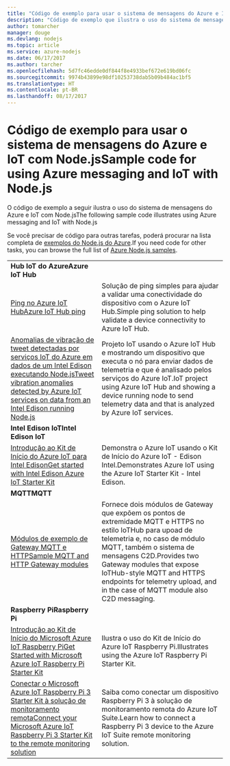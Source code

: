 ```yaml
---
title: "Código de exemplo para usar o sistema de mensagens do Azure e IoT com Node.js"
description: "Código de exemplo que ilustra o uso do sistema de mensagens do Azure e IoT com Node.js"
author: tomarcher
manager: douge
ms.devlang: nodejs
ms.topic: article
ms.service: azure-nodejs
ms.date: 06/17/2017
ms.author: tarcher
ms.openlocfilehash: 5d7fc46edde0df844f8e4933bef672e619bd06fc
ms.sourcegitcommit: 9974b43899e98df10253738dab5b09b484ac1bf5
ms.translationtype: HT
ms.contentlocale: pt-BR
ms.lasthandoff: 08/17/2017
---
```

# <a name="sample-code-for-using-azure-messaging-and-iot-with-nodejs"></a><span data-ttu-id="40230-103">Código de exemplo para usar o sistema de mensagens do Azure e IoT com Node.js</span><span class="sxs-lookup"><span data-stu-id="40230-103">Sample code for using Azure messaging and IoT with Node.js</span></span>

<span data-ttu-id="40230-104">O código de exemplo a seguir ilustra o uso do sistema de mensagens do Azure e IoT com Node.js</span><span class="sxs-lookup"><span data-stu-id="40230-104">The following sample code illustrates using Azure messaging and IoT with Node.js</span></span>

<span data-ttu-id="40230-105">Se você precisar de código para outras tarefas, poderá procurar na lista completa de [exemplos do Node.js do Azure](https://azure.microsoft.com/resources/samples/?term=nodejs).</span><span class="sxs-lookup"><span data-stu-id="40230-105">If you need code for other tasks, you can browse the full list of [Azure Node.js samples](https://azure.microsoft.com/resources/samples/?term=nodejs).</span></span>

| | |
|---|---|
| <span data-ttu-id="40230-106">**Hub IoT do Azure**</span><span class="sxs-lookup"><span data-stu-id="40230-106">**Azure IoT Hub**</span></span> ||
| [<span data-ttu-id="40230-107">Ping no Azure IoT Hub</span><span class="sxs-lookup"><span data-stu-id="40230-107">Azure IoT Hub ping</span></span>](https://github.com/Azure-Samples/iot-hub-node-ping) | <span data-ttu-id="40230-108">Solução de ping simples para ajudar a validar uma conectividade do dispositivo com o Azure IoT Hub.</span><span class="sxs-lookup"><span data-stu-id="40230-108">Simple ping solution to help validate a device connectivity to Azure IoT Hub.</span></span> |
| [<span data-ttu-id="40230-109">Anomalias de vibração de tweet detectadas por serviços IoT do Azure em dados de um Intel Edison executando Node.js</span><span class="sxs-lookup"><span data-stu-id="40230-109">Tweet vibration anomalies detected by Azure IoT services on data from an Intel Edison running Node.js</span></span>](https://azure.microsoft.com/resources/samples/iot-hub-nodejs-intel-edison-vibration-anomaly-detection/) | <span data-ttu-id="40230-110">Projeto IoT usando o Azure IoT Hub e mostrando um dispositivo que executa o nó para enviar dados de telemetria e que é analisado pelos serviços do Azure IoT.</span><span class="sxs-lookup"><span data-stu-id="40230-110">IoT project using Azure IoT Hub and showing a device running node to send telemetry data and that is analyzed by Azure IoT services.</span></span> |
| <span data-ttu-id="40230-111">**Intel Edison IoT**</span><span class="sxs-lookup"><span data-stu-id="40230-111">**Intel Edison IoT**</span></span> ||
| [<span data-ttu-id="40230-112">Introdução ao Kit de Início do Azure IoT para Intel Edison</span><span class="sxs-lookup"><span data-stu-id="40230-112">Get started with Intel Edison Azure IoT Starter Kit</span></span>](https://github.com/Azure-Samples/iot-hub-node-intel-edison-getstartedkit) | <span data-ttu-id="40230-113">Demonstra o Azure IoT usando o Kit de Início do Azure IoT - Edison Intel.</span><span class="sxs-lookup"><span data-stu-id="40230-113">Demonstrates Azure IoT using the Azure IoT Starter Kit - Intel Edison.</span></span> |
| <span data-ttu-id="40230-114">**MQTT**</span><span class="sxs-lookup"><span data-stu-id="40230-114">**MQTT**</span></span> ||
| [<span data-ttu-id="40230-115">Módulos de exemplo de Gateway MQTT e HTTP</span><span class="sxs-lookup"><span data-stu-id="40230-115">Sample MQTT and HTTP Gateway modules</span></span>](https://github.com/Azure-Samples/iot-gateway-mqtt-http) | <span data-ttu-id="40230-116">Fornece dois módulos de Gateway que expõem os pontos de extremidade MQTT e HTTPS no estilo IoTHub para upoad de telemetria e, no caso de módulo MQTT, também o sistema de mensagens C2D.</span><span class="sxs-lookup"><span data-stu-id="40230-116">Provides two Gateway modules that expose IoTHub-style MQTT and HTTPS endpoints for telemetry upload, and in the case of MQTT module also C2D messaging.</span></span> |
| <span data-ttu-id="40230-117">**Raspberry Pi**</span><span class="sxs-lookup"><span data-stu-id="40230-117">**Raspberry Pi**</span></span> ||
| [<span data-ttu-id="40230-118">Introdução ao Kit de Início do Microsoft Azure IoT Raspberry Pi</span><span class="sxs-lookup"><span data-stu-id="40230-118">Get Started with Microsoft Azure IoT Raspberry Pi Starter Kit</span></span>](https://github.com/Azure-Samples/iot-hub-node-raspberrypi-getting-started) | <span data-ttu-id="40230-119">Ilustra o uso do Kit de Início do Azure IoT Raspberry Pi.</span><span class="sxs-lookup"><span data-stu-id="40230-119">Illustrates using the Azure IoT Raspberry Pi Starter Kit.</span></span> |
| [<span data-ttu-id="40230-120">Conectar o Microsoft Azure IoT Raspberry Pi 3 Starter Kit à solução de monitoramento remota</span><span class="sxs-lookup"><span data-stu-id="40230-120">Connect your Microsoft Azure IoT Raspberry Pi 3 Starter Kit to the remote monitoring solution</span></span>](https://azure.microsoft.com/resources/samples/iot-remote-monitoring-node-raspberrypi-getstartedkit/) | <span data-ttu-id="40230-121">Saiba como conectar um dispositivo Raspberry Pi 3 à solução de monitoramento remota do Azure IoT Suite.</span><span class="sxs-lookup"><span data-stu-id="40230-121">Learn how to connect a Raspberry Pi 3 device to the Azure IoT Suite remote monitoring solution.</span></span> |
